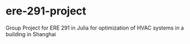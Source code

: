 # ere-291-project
Group Project for ERE 291 in Julia for optimization of HVAC systems in a building in Shanghai
